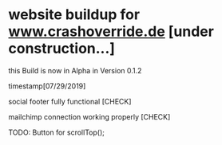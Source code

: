 # website buildup for www.crashoverride.de [under construction...]

this Build is now in Alpha in Version 0.1.2

timestamp[07/29/2019]

social footer fully functional [CHECK]

mailchimp connection working properly [CHECK]

TODO: Button for scrollTop();
